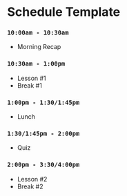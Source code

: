 # Schedule Template

### `10:00am - 10:30am`
* Morning Recap

### `10:30am - 1:00pm`
* Lesson #1
* Break #1

### `1:00pm - 1:30/1:45pm`
* Lunch

### `1:30/1:45pm - 2:00pm`
* Quiz

### `2:00pm - 3:30/4:00pm`
* Lesson #2
* Break #2
